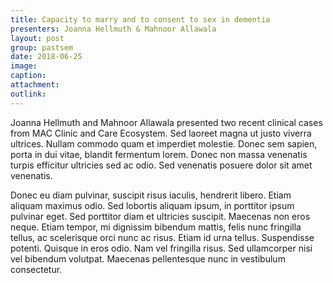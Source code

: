 ```yaml
---
title: Capacity to marry and to consent to sex in dementia
presenters: Joanna Hellmuth & Mahnoor Allawala
layout: post
group: pastsem
date: 2018-06-25
image: 
caption: 
attachment:
outlink: 
---
```


Joanna Hellmuth and Mahnoor Allawala presented two recent clinical cases from MAC Clinic and Care Ecosystem. Sed laoreet magna ut justo viverra ultrices. Nullam commodo quam et imperdiet molestie. Donec sem sapien, porta in dui vitae, blandit fermentum lorem. Donec non massa venenatis turpis efficitur ultricies sed ac odio. Sed venenatis posuere dolor sit amet venenatis.

Donec eu diam pulvinar, suscipit risus iaculis, hendrerit libero. Etiam aliquam maximus odio. Sed lobortis aliquam ipsum, in porttitor ipsum pulvinar eget. Sed porttitor diam et ultricies suscipit. Maecenas non eros neque. Etiam tempor, mi dignissim bibendum mattis, felis nunc fringilla tellus, ac scelerisque orci nunc ac risus. Etiam id urna tellus. Suspendisse potenti. Quisque in eros odio. Nam vel fringilla risus. Sed ullamcorper nisi vel bibendum volutpat. Maecenas pellentesque nunc in vestibulum consectetur. 
